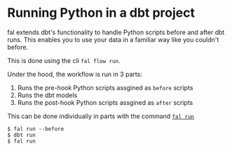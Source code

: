 # Running Python in a dbt project

fal extends dbt's functionality to handle Python scripts before and after dbt runs. This enables you to use your data in a familiar way like you couldn't before.

This is done using the cli `fal flow run`.

Under the hood, the workflow is run in 3 parts:

1. Runs the pre-hook Python scripts assgined as `before` scripts
2. Runs the dbt models
3. Runs the post-hook Python scripts assgined as `after` scripts

This can be done individually in parts with the command [`fal run`](fal-run.md)

```
$ fal run --before
$ dbt run
$ fal run
```

